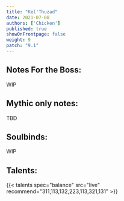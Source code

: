 ```yaml
---
title: "Kel'Thuzad"
date: 2021-07-08
authors: ['Chicken']
published: true
showOnFrontpage: false
weight: 9
patch: "9.1"
---
```



## Notes For the Boss:
WIP

## Mythic only notes:
TBD

## Soulbinds:
WIP

## Talents:



{{< talents spec="balance" src="live" recommend="311,113,132,223,113,321,131" >}}



